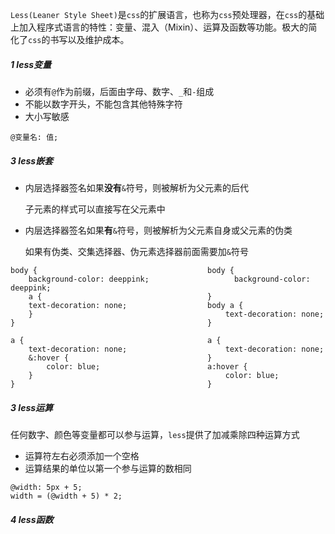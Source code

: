 `Less(Leaner Style Sheet)`是`css`的扩展语言，也称为`css`预处理器，在`css`的基础上加入程序式语言的特性：变量、混入（Mixin）、运算及函数等功能。极大的简化了`css`的书写以及维护成本。

##### 1 less变量

- 必须有`@`作为前缀，后面由字母、数字、`_`和`-`组成
- 不能以数字开头，不能包含其他特殊字符
- 大小写敏感

```less
@变量名: 值;
```

##### 3 less嵌套

- 内层选择器签名如果**没有**`&`符号，则被解析为父元素的后代

    子元素的样式可以直接写在父元素中

- 内层选择器签名如果**有**`&`符号，则被解析为父元素自身或父元素的伪类

    如果有伪类、交集选择器、伪元素选择器前面需要加`&`符号

```less
body {                                      body {
    background-color: deeppink;                   background-color: deeppink;
    a {                                     }
    text-decoration: none;                  body a {
    }                                           text-decoration: none;
}                                           }
```

```less
a {                                         a {
    text-decoration: none;                      text-decoration: none;
    &:hover {                               }
        color: blue;                        a:hover {
    }                                           color: blue;
}                                           }
```

##### 3 less运算

任何数字、颜色等变量都可以参与运算，`less`提供了加减乘除四种运算方式

- 运算符左右必须添加一个空格
- 运算结果的单位以第一个参与运算的数相同

```less
@width: 5px + 5;
width = (@width + 5) * 2;
```

##### 4 less函数

